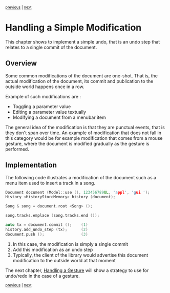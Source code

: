 <p><sup><a href="setup.md">previous</a> | <a href="gesture.md">next</a></sup></p>

<h1>Handling a Simple Modification</h1>

<p>This chapter shows to implement a simple undo, that is an undo step that relates to a single commit of the document.</p>

<h2 id="overview">Overview</h2>

<p>Some common modifications of the document are one-shot. That is, the actual modification of the document, its commit and publication to the outside world happens once in a row.</p>

<p>Example of such modifications are :</p>

<ul>
<li>Toggling a parameter value</li>
<li>Editing a parameter value textually</li>
<li>Modifying a document from a menubar item</li>
</ul>

<p>The general idea of the modification is that they are punctual events, that is they don't span over time. An example of modification that does not fall in this category would be for example modification that comes from a mouse gesture, where the document is modified gradually as the gesture is performed.</p>

<h2 id="impl">Implementation</h2>

<p>The following code illustrates a modification of the document such as a menu item used to insert a track in a song.</p>

```c++
Document document (Model::use (), 123456789UL, 'appl', 'gui ');
History <HistoryStoreMemory> history (document);

Song & song = document.root <Song> ();

song.tracks.emplace (song.tracks.end ());

auto tx = document.commit ();    (1)
history.add_undo_step (tx);      (2)
document.push ();                (3)
```

<ol>
<li>In this case, the modification is simply a single commit</li>
<li>Add this modification as an undo step</li>
<li>Typically, the client of the library would advertise this document modification to       the outside world at that moment</li>
</ol>

<p>The next chapter, <a href="../history/gesture.md">Handling a Gesture</a> will show a strategy to use for undo/redo in the case of a gesture.</p>

<p><sup><a href="setup.md">previous</a> | <a href="gesture.md">next</a></sup></p>

